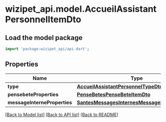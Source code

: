 # wizipet_api.model.AccueilAssistantPersonnelItemDto

## Load the model package
```dart
import 'package:wizipet_api/api.dart';
```

## Properties
Name | Type | Description | Notes
------------ | ------------- | ------------- | -------------
**type** | [**AccueilAssistantPersonnelTypeDto**](AccueilAssistantPersonnelTypeDto.md) |  | [optional] 
**pensebeteProperties** | [**PenseBetesPenseBeteItemDto**](PenseBetesPenseBeteItemDto.md) |  | [optional] 
**messageInterneProperties** | [**SantesMessagesInternesMessageInterneItemDto**](SantesMessagesInternesMessageInterneItemDto.md) |  | [optional] 

[[Back to Model list]](../README.md#documentation-for-models) [[Back to API list]](../README.md#documentation-for-api-endpoints) [[Back to README]](../README.md)


